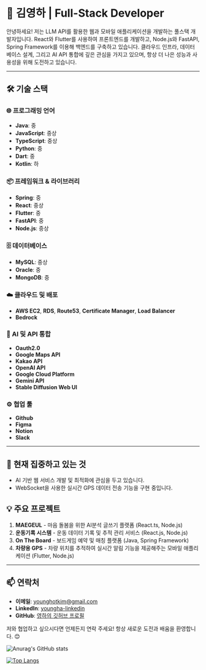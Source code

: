 # 👋 김영하 | Full-Stack Developer

안녕하세요! 저는 LLM API를 활용한 웹과 모바일 애플리케이션을 개발하는 풀스택 개발자입니다. React와 Flutter를 사용하여 프론트엔드를 개발하고, Node.js와 FastAPI, Spring Framework를 이용해 백엔드를 구축하고 있습니다. 클라우드 인프라, 데이터베이스 설계, 그리고 AI API 통합에 깊은 관심을 가지고 있으며, 항상 더 나은 성능과 사용성을 위해 도전하고 있습니다.

---

## 🛠️ 기술 스택

### 🌐 프로그래밍 언어
- **Java**: 중
- **JavaScript**: 중상
- **TypeScript**: 중상
- **Python**: 중
- **Dart**: 중
- **Kotlin**: 하

### 📦 프레임워크 & 라이브러리
- **Spring**: 중
- **React**: 중상
- **Flutter**: 중
- **FastAPI**: 중
- **Node.js**: 중상

### 🗄️ 데이터베이스
- **MySQL**: 중상
- **Oracle**: 중
- **MongoDB**: 중

### ☁️ 클라우드 및 배포
- **AWS EC2**, **RDS**, **Route53**, **Certificate Manager**, **Load Balancer**
- **Bedrock**

### 🤖 AI 및 API 통합
- **Oauth2.0**
- **Google Maps API**
- **Kakao API**
- **OpenAI API**
- **Google Cloud Platform**
- **Gemini API**
- **Stable Diffusion Web UI**

### ⚙️ 협업 툴
- **Github**
- **Figma**
- **Notion**
- **Slack**

---

## 🌱 현재 집중하고 있는 것
- AI 기반 웹 서비스 개발 및 최적화에 관심을 두고 있습니다.
- WebSocket을 사용한 실시간 GPS 데이터 전송 기능을 구현 중입니다.

## 💡 주요 프로젝트
1. **MAEGEUL** - 마음 돌봄을 위한 AI분석 글쓰기 플랫폼 (React.ts, Node.js)
2. **운동기록 시스템** - 운동 데이터 기록 및 추적 관리 서비스 (React.js, Node.js)
3. **On The Board** - 보드게임 예약 및 매칭 플랫폼 (Java, Spring Framework)
4. **차량용 GPS** - 차량 위치를 추적하여 실시간 알림 기능을 제공해주는 모바일 애플리케이션 (Flutter, Node.js)
---

## 📫 연락처
- **이메일**: younghotkim@gmail.com
- **LinkedIn**: [youngha-linkedin](https://linkedin.com/)
- **GitHub**: [영하의 깃허브 프로필](https://github.com/younghotkim)

저와 협업하고 싶으시다면 언제든지 연락 주세요! 항상 새로운 도전과 배움을 환영합니다. 😊




![Anurag's GitHub stats](https://github-readme-stats.vercel.app/api?username=younghotkim&show_icons=true&theme=tokyonight)

[![Top Langs](https://github-readme-stats.vercel.app/api/top-langs/?username=younghotkim&layout=pie&langs_count=8&hide=css,html)](https://github.com/anuraghazra/github-readme-stats)


<!--[![Top Langs](https://github-readme-stats.vercel.app/api/top-langs/?username=anuraghazra&layout=pie)](https://github.com/anuraghazra/github-readme-stats)-->

<!--
**younghotkim/younghotkim** is a ✨ _special_ ✨ repository because its `README.md` (this file) appears on your GitHub profile.

Here are some ideas to get you started:

- 🔭 I’m currently working on ...
- 🌱 I’m currently learning ...
- 👯 I’m looking to collaborate on ...
- 🤔 I’m looking for help with ...
- 💬 Ask me about ...
- 📫 How to reach me: ...
- 😄 Pronouns: ...
- ⚡ Fun fact: ...
-->
